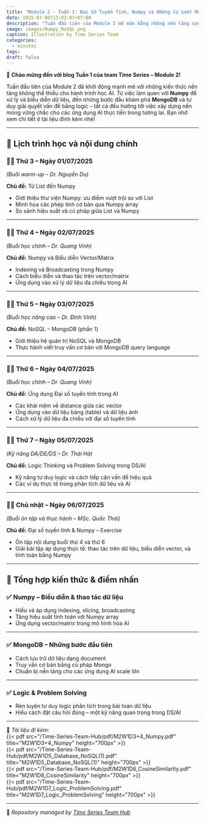 ```yaml
---
title: "Module 2 - Tuần 1: Đại Số Tuyến Tính, Numpy và Những Cú Lướt MongoDB Đầu Tiên!"
date: 2025-07-06T13:03:07+07:00
description: "Tuần đầu tiên của Module 2 mở màn bằng những nền tảng cực kỳ thiết yếu: từ list Python đến biểu diễn vector trong Numpy, đến MongoDB cho AI – một tuần học đậm chất nền tảng và thực chiến!"
image: images/Numpy_NoSQL.png
caption: Illustration by Time Series Team
categories:
  - minutes
tags:
draft: false
---
```


🎉 **Chào mừng đến với blog Tuần 1 của team Time Series – Module 2!**

Tuần đầu tiên của Module 2 đã khởi động mạnh mẽ với những kiến thức nền tảng không thể thiếu cho hành trình học AI. Từ việc làm quen với **Numpy** để xử lý và biểu diễn dữ liệu, đến những bước đầu khám phá **MongoDB** và tư duy giải quyết vấn đề bằng logic – tất cả đều hướng tới việc xây dựng nền móng vững chắc cho các ứng dụng AI thực tiễn trong tương lai. Bạn nhớ xem chi tiết ở tài liệu đính kèm nhé!

---

## 📅 **Lịch trình học và nội dung chính**

### 🧑‍🏫 **Thứ 3 – Ngày 01/07/2025**

_(Buổi warm-up – Dr. Nguyễn Du)_

**Chủ đề:** Từ List đến Numpy

- Giới thiệu thư viện Numpy: ưu điểm vượt trội so với List  
- Minh họa các phép tính cơ bản qua Numpy array  
- So sánh hiệu suất và cú pháp giữa List và Numpy  

---

### 👨‍🎓 **Thứ 4 – Ngày 02/07/2025**

_(Buổi học chính – Dr. Quang Vinh)_

**Chủ đề:** Numpy và Biểu diễn Vector/Matrix

- Indexing và Broadcasting trong Numpy  
- Cách biểu diễn và thao tác trên vector/matrix  
- Ứng dụng vào xử lý dữ liệu đa chiều trong AI  

---

### 👨‍🎓 **Thứ 5 – Ngày 03/07/2025**

_(Buổi học nâng cao – Dr. Đình Vinh)_

**Chủ đề:** NoSQL – MongoDB (phần 1)

- Giới thiệu hệ quản trị NoSQL và MongoDB  
- Thực hành viết truy vấn cơ bản với MongoDB query language  

---

### 👨‍🎓 **Thứ 6 – Ngày 04/07/2025**

_(Buổi học chính – Dr. Quang Vinh)_

**Chủ đề:** Ứng dụng Đại số tuyến tính trong AI

- Các khái niệm về distance giữa các vector  
- Ứng dụng vào dữ liệu bảng (table) và dữ liệu ảnh  
- Cách xử lý dữ liệu đa chiều với đại số tuyến tính  

---

### 👨‍🎓 **Thứ 7 – Ngày 05/07/2025**

_(Kỹ năng DA/DE/DS – Dr. Thái Hà)_

**Chủ đề:** Logic Thinking và Problem Solving trong DS/AI

- Kỹ năng tư duy logic và cách tiếp cận vấn đề hiệu quả  
- Các ví dụ thực tế trong phân tích dữ liệu và AI  

---

### 👨‍🎓 **Chủ nhật – Ngày 06/07/2025**

_(Buổi ôn tập và thực hành – MSc. Quốc Thái)_

**Chủ đề:** Đại số tuyến tính & Numpy – Exercise

- Ôn tập nội dung buổi thứ 4 và thứ 6  
- Giải bài tập áp dụng thực tế: thao tác trên dữ liệu, biểu diễn vector, và tính toán bằng Numpy  

---

## 📌 **Tổng hợp kiến thức & điểm nhấn**

### ✅ **Numpy – Biểu diễn & thao tác dữ liệu**

- Hiểu và áp dụng indexing, slicing, broadcasting  
- Tăng hiệu suất tính toán với Numpy array  
- Ứng dụng vector/matrix trong mô hình hóa AI

---

### ✅ **MongoDB – Những bước đầu tiên**

- Cách lưu trữ dữ liệu dạng document  
- Truy vấn cơ bản bằng cú pháp Mongo  
- Chuẩn bị nền tảng cho các ứng dụng AI scale lớn

---

### ✅ **Logic & Problem Solving**

- Rèn luyện tư duy logic phân tích trong bài toán dữ liệu  
- Hiểu cách đặt câu hỏi đúng – một kỹ năng quan trọng trong DS/AI  

---

📂 _Tài liệu đi kèm:_  
{{< pdf src="/Time-Series-Team-Hub/pdf/M2W1D3+4_Numpy.pdf" title="M2W1D3+4_Numpy" height="700px" >}}  
{{< pdf src="/Time-Series-Team-Hub/pdf/M2W1D5_Database_NoSQL(1).pdf" title="M2W1D5_Database_NoSQL(1)" height="700px" >}}  
{{< pdf src="/Time-Series-Team-Hub/pdf/M2W1D6_CosineSimilarity.pdf" title="M2W1D6_CosineSimilarity" height="700px" >}}  
{{< pdf src="/Time-Series-Team-Hub/pdf/M2W1D7_Logic_ProblemSolving.pdf" title="M2W1D7_Logic_ProblemSolving" height="700px" >}}  

---

🧠 _Repository managed by [Time Series Team Hub](https://github.com/Jennifer1907/Time-Series-Team-Hub)_
